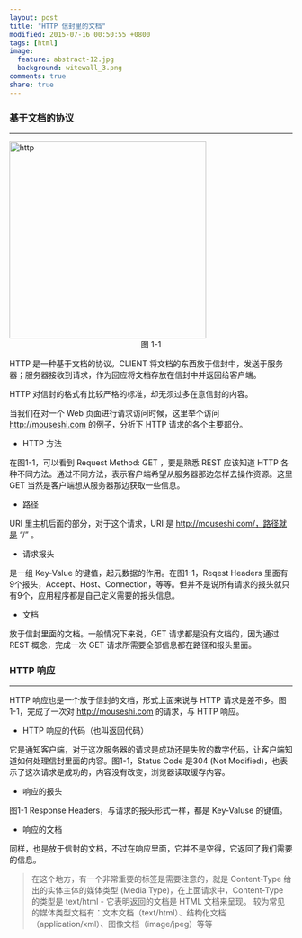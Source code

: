 ```yaml
---
layout: post
title: "HTTP 信封里的文档"
modified: 2015-07-16 00:50:55 +0800
tags: [html]
image:
  feature: abstract-12.jpg
  background: witewall_3.png
comments: true
share: true
---
```


### 基于文档的协议
----
<div class="pull-right">
  <img src="{{ site.url }}/images/http/http_content.jpeg" alt="http" width="350px">
  <center>
    图 1-1
  </center>
</div>

HTTP 是一种基于文档的协议。CLIENT 将文档的东西放于信封中，发送于服务器；服务器接收到请求，作为回应将文档存放在信封中并返回给客户端。

HTTP 对信封的格式有比较严格的标准，却无须过多在意信封的内容。

当我们在对一个 Web 页面进行请求访问时候，这里举个访问 http://mouseshi.com 的例子，分析下 HTTP 请求的各个主要部分。

* HTTP 方法

在图1-1，可以看到 Request Method: GET ，要是熟悉 REST 应该知道 HTTP 各种不同方法。通过不同方法，表示客户端希望从服务器那边怎样去操作资源。这里 GET 当然是客户端想从服务器那边获取一些信息。

* 路径

URI 里主机后面的部分，对于这个请求，URI 是 http://mouseshi.com/，路径就是 “/” 。

* 请求报头

是一组 Key-Value 的键值，起元数据的作用。在图1-1，Reqest Headers 里面有9个报头，Accept、Host、Connection，等等。但并不是说所有请求的报头就只有9个，应用程序都是自己定义需要的报头信息。

* 文档

放于信封里面的文档。一般情况下来说，GET 请求都是没有文档的，因为通过 REST 概念，完成一次 GET 请求所需要全部信息都在路径和报头里面。

### HTTP 响应
----

HTTP 响应也是一个放于信封的文档，形式上面来说与 HTTP 请求是差不多。图1-1，完成了一次对 http://mouseshi.com 的请求，与 HTTP 响应。

* HTTP 响应的代码（也叫返回代码）

它是通知客户端，对于这次服务器的请求是成功还是失败的数字代码，让客户端知道如何处理信封里面的内容。图1-1，Status Code 是304 (Not Modified)，也表示了这次请求是成功的，内容没有改变，浏览器读取缓存内容。

* 响应的报头

图1-1 Response Headers，与请求的报头形式一样，都是 Key-Valuse 的键值。

* 响应的文档

同样，也是放于信封的文档，不过在响应里面，它并不是空得，它返回了我们需要的信息。

 > 在这个地方，有一个非常重要的标签是需要注意的，就是 Content-Type 给出的实体主体的媒体类型 (Media Type)，在上面请求中，Content-Type 的类型是 text/html - 它表明返回的文档是 HTML 文档来呈现。
  较为常见的媒体类型文档有：文本文档（text/html）、结构化文档（application/xml）、图像文档（image/jpeg）等等
